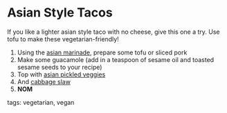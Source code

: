 Asian Style Tacos
=================

If you like a lighter asian style taco with no cheese, give this one a try. Use tofu to make these vegetarian-friendly!

1. Using the [asian marinade](../base_layers/asian_marinade.md), prepare some tofu or sliced pork
2. Make some guacamole (add in a teaspoon of sesame oil and toasted sesame seeds to your recipe)
3. Top with [asian pickled veggies](../condiments/pickled_vegetables.md)
4. And [cabbage slaw](../condiments/asian_cabbage.md)
5. __NOM__

tags: vegetarian, vegan

